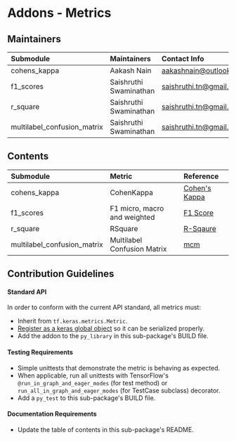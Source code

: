 # Addons - Metrics

## Maintainers
| Submodule  | Maintainers  | Contact Info   |
|:---------- |:------------- |:--------------|
|  cohens_kappa| Aakash Nain   |  aakashnain@outlook.com|
|  f1_scores| Saishruthi Swaminathan | saishruthi.tn@gmail.com|
|  r_square| Saishruthi Swaminathan| saishruthi.tn@gmail.com|
|  multilabel_confusion_matrix | Saishruthi Swaminathan | saishruthi.tn@gmail.com|

## Contents
| Submodule | Metric  | Reference                               |
|:----------------------- |:-------------------|:---------------|
| cohens_kappa| CohenKappa|[Cohen's Kappa](https://en.wikipedia.org/wiki/Cohen%27s_kappa)|
| f1_scores| F1 micro, macro and weighted| [F1 Score](https://en.wikipedia.org/wiki/F1_score)|
| r_square| RSquare|[R-Sqaure](https://en.wikipedia.org/wiki/Coefficient_of_determination)|
| multilabel_confusion_matrix | Multilabel Confusion Matrix | [mcm](https://en.wikipedia.org/wiki/Confusion_matrix)|

## Contribution Guidelines
#### Standard API
In order to conform with the current API standard, all metrics
must:
 * Inherit from `tf.keras.metrics.Metric`.
 * [Register as a keras global object](https://github.com/tensorflow/addons/blob/master/tensorflow_addons/utils/python/keras_utils.py)
  so it can be serialized properly.
 * Add the addon to the `py_library` in this sub-package's BUILD file.

#### Testing Requirements
 * Simple unittests that demonstrate the metric is behaving as expected.
 * When applicable, run all unittests with TensorFlow's
   `@run_in_graph_and_eager_modes` (for test method)
   or `run_all_in_graph_and_eager_modes` (for TestCase subclass)
   decorator.
 * Add a `py_test` to this sub-package's BUILD file.

#### Documentation Requirements
 * Update the table of contents in this sub-package's README.

